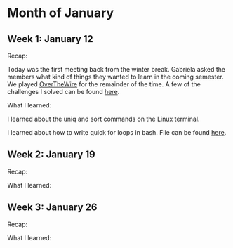 # Month of January

## Week 1: January 12
Recap:

Today was the first meeting back from the winter break. Gabriela asked the members what kind of things they wanted to learn in the coming semester. We played [OverTheWire](https://overthewire.org) for the remainder of the time. A few of the challenges I solved can be found [here](/Practice/OverTheWire).

What I learned:

I learned about the uniq and sort commands on the Linux terminal.

I learned about how to write quick for loops in bash. File can be found [here](/Practice/OverTheWire/bash_commands.txt).

## Week 2: January 19
Recap:



What I learned:



## Week 3: January 26
Recap:



What I learned:

